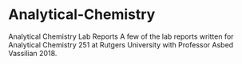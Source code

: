 # Analytical-Chemistry
Analytical Chemistry Lab Reports
A few of the lab reports written for Analytical Chemistry 251 at Rutgers University with Professor Asbed Vassilian 2018.
